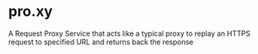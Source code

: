 # pro.xy
A Request Proxy Service that acts like a typical proxy to replay an HTTPS request to specified URL and returns back the response
